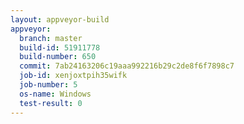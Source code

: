 ```yaml
---
layout: appveyor-build
appveyor:
  branch: master
  build-id: 51911778
  build-number: 650
  commit: 7ab24163206c19aaa992216b29c2de8f6f7898c7
  job-id: xenjoxtpih35wifk
  job-number: 5
  os-name: Windows
  test-result: 0
---
```


